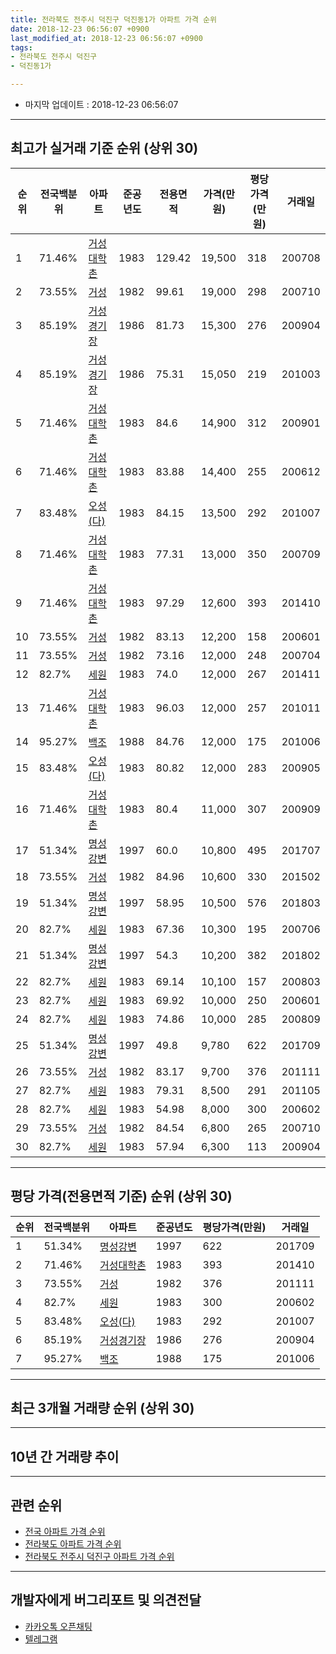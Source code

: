 ```yaml
---
title: 전라북도 전주시 덕진구 덕진동1가 아파트 가격 순위
date: 2018-12-23 06:56:07 +0900
last_modified_at: 2018-12-23 06:56:07 +0900
tags:
- 전라북도 전주시 덕진구
- 덕진동1가

---
```


* 마지막 업데이트 : 2018-12-23 06:56:07

---

## 최고가 실거래 기준 순위 (상위 30)


|순위|전국백분위|아파트|준공년도|전용면적|가격(만원)|평당가격(만원)|거래일|
|---|---|---|---|---|---|---|---|
|1|71.46%|[거성대학촌](https://search.naver.com/search.naver?query=%EC%A0%84%EB%9D%BC%EB%B6%81%EB%8F%84+%EC%A0%84%EC%A3%BC%EC%8B%9C+%EB%8D%95%EC%A7%84%EA%B5%AC+%EB%8D%95%EC%A7%84%EB%8F%991%EA%B0%80+%EA%B1%B0%EC%84%B1%EB%8C%80%ED%95%99%EC%B4%8C)|1983|129.42|19,500|318|200708|
|2|73.55%|[거성](https://search.naver.com/search.naver?query=%EC%A0%84%EB%9D%BC%EB%B6%81%EB%8F%84+%EC%A0%84%EC%A3%BC%EC%8B%9C+%EB%8D%95%EC%A7%84%EA%B5%AC+%EB%8D%95%EC%A7%84%EB%8F%991%EA%B0%80+%EA%B1%B0%EC%84%B1)|1982|99.61|19,000|298|200710|
|3|85.19%|[거성경기장](https://search.naver.com/search.naver?query=%EC%A0%84%EB%9D%BC%EB%B6%81%EB%8F%84+%EC%A0%84%EC%A3%BC%EC%8B%9C+%EB%8D%95%EC%A7%84%EA%B5%AC+%EB%8D%95%EC%A7%84%EB%8F%991%EA%B0%80+%EA%B1%B0%EC%84%B1%EA%B2%BD%EA%B8%B0%EC%9E%A5)|1986|81.73|15,300|276|200904|
|4|85.19%|[거성경기장](https://search.naver.com/search.naver?query=%EC%A0%84%EB%9D%BC%EB%B6%81%EB%8F%84+%EC%A0%84%EC%A3%BC%EC%8B%9C+%EB%8D%95%EC%A7%84%EA%B5%AC+%EB%8D%95%EC%A7%84%EB%8F%991%EA%B0%80+%EA%B1%B0%EC%84%B1%EA%B2%BD%EA%B8%B0%EC%9E%A5)|1986|75.31|15,050|219|201003|
|5|71.46%|[거성대학촌](https://search.naver.com/search.naver?query=%EC%A0%84%EB%9D%BC%EB%B6%81%EB%8F%84+%EC%A0%84%EC%A3%BC%EC%8B%9C+%EB%8D%95%EC%A7%84%EA%B5%AC+%EB%8D%95%EC%A7%84%EB%8F%991%EA%B0%80+%EA%B1%B0%EC%84%B1%EB%8C%80%ED%95%99%EC%B4%8C)|1983|84.6|14,900|312|200901|
|6|71.46%|[거성대학촌](https://search.naver.com/search.naver?query=%EC%A0%84%EB%9D%BC%EB%B6%81%EB%8F%84+%EC%A0%84%EC%A3%BC%EC%8B%9C+%EB%8D%95%EC%A7%84%EA%B5%AC+%EB%8D%95%EC%A7%84%EB%8F%991%EA%B0%80+%EA%B1%B0%EC%84%B1%EB%8C%80%ED%95%99%EC%B4%8C)|1983|83.88|14,400|255|200612|
|7|83.48%|[오성(다)](https://search.naver.com/search.naver?query=%EC%A0%84%EB%9D%BC%EB%B6%81%EB%8F%84+%EC%A0%84%EC%A3%BC%EC%8B%9C+%EB%8D%95%EC%A7%84%EA%B5%AC+%EB%8D%95%EC%A7%84%EB%8F%991%EA%B0%80+%EC%98%A4%EC%84%B1%28%EB%8B%A4%29)|1983|84.15|13,500|292|201007|
|8|71.46%|[거성대학촌](https://search.naver.com/search.naver?query=%EC%A0%84%EB%9D%BC%EB%B6%81%EB%8F%84+%EC%A0%84%EC%A3%BC%EC%8B%9C+%EB%8D%95%EC%A7%84%EA%B5%AC+%EB%8D%95%EC%A7%84%EB%8F%991%EA%B0%80+%EA%B1%B0%EC%84%B1%EB%8C%80%ED%95%99%EC%B4%8C)|1983|77.31|13,000|350|200709|
|9|71.46%|[거성대학촌](https://search.naver.com/search.naver?query=%EC%A0%84%EB%9D%BC%EB%B6%81%EB%8F%84+%EC%A0%84%EC%A3%BC%EC%8B%9C+%EB%8D%95%EC%A7%84%EA%B5%AC+%EB%8D%95%EC%A7%84%EB%8F%991%EA%B0%80+%EA%B1%B0%EC%84%B1%EB%8C%80%ED%95%99%EC%B4%8C)|1983|97.29|12,600|393|201410|
|10|73.55%|[거성](https://search.naver.com/search.naver?query=%EC%A0%84%EB%9D%BC%EB%B6%81%EB%8F%84+%EC%A0%84%EC%A3%BC%EC%8B%9C+%EB%8D%95%EC%A7%84%EA%B5%AC+%EB%8D%95%EC%A7%84%EB%8F%991%EA%B0%80+%EA%B1%B0%EC%84%B1)|1982|83.13|12,200|158|200601|
|11|73.55%|[거성](https://search.naver.com/search.naver?query=%EC%A0%84%EB%9D%BC%EB%B6%81%EB%8F%84+%EC%A0%84%EC%A3%BC%EC%8B%9C+%EB%8D%95%EC%A7%84%EA%B5%AC+%EB%8D%95%EC%A7%84%EB%8F%991%EA%B0%80+%EA%B1%B0%EC%84%B1)|1982|73.16|12,000|248|200704|
|12|82.7%|[세원](https://search.naver.com/search.naver?query=%EC%A0%84%EB%9D%BC%EB%B6%81%EB%8F%84+%EC%A0%84%EC%A3%BC%EC%8B%9C+%EB%8D%95%EC%A7%84%EA%B5%AC+%EB%8D%95%EC%A7%84%EB%8F%991%EA%B0%80+%EC%84%B8%EC%9B%90)|1983|74.0|12,000|267|201411|
|13|71.46%|[거성대학촌](https://search.naver.com/search.naver?query=%EC%A0%84%EB%9D%BC%EB%B6%81%EB%8F%84+%EC%A0%84%EC%A3%BC%EC%8B%9C+%EB%8D%95%EC%A7%84%EA%B5%AC+%EB%8D%95%EC%A7%84%EB%8F%991%EA%B0%80+%EA%B1%B0%EC%84%B1%EB%8C%80%ED%95%99%EC%B4%8C)|1983|96.03|12,000|257|201011|
|14|95.27%|[백조](https://search.naver.com/search.naver?query=%EC%A0%84%EB%9D%BC%EB%B6%81%EB%8F%84+%EC%A0%84%EC%A3%BC%EC%8B%9C+%EB%8D%95%EC%A7%84%EA%B5%AC+%EB%8D%95%EC%A7%84%EB%8F%991%EA%B0%80+%EB%B0%B1%EC%A1%B0)|1988|84.76|12,000|175|201006|
|15|83.48%|[오성(다)](https://search.naver.com/search.naver?query=%EC%A0%84%EB%9D%BC%EB%B6%81%EB%8F%84+%EC%A0%84%EC%A3%BC%EC%8B%9C+%EB%8D%95%EC%A7%84%EA%B5%AC+%EB%8D%95%EC%A7%84%EB%8F%991%EA%B0%80+%EC%98%A4%EC%84%B1%28%EB%8B%A4%29)|1983|80.82|12,000|283|200905|
|16|71.46%|[거성대학촌](https://search.naver.com/search.naver?query=%EC%A0%84%EB%9D%BC%EB%B6%81%EB%8F%84+%EC%A0%84%EC%A3%BC%EC%8B%9C+%EB%8D%95%EC%A7%84%EA%B5%AC+%EB%8D%95%EC%A7%84%EB%8F%991%EA%B0%80+%EA%B1%B0%EC%84%B1%EB%8C%80%ED%95%99%EC%B4%8C)|1983|80.4|11,000|307|200909|
|17|51.34%|[명성강변](https://search.naver.com/search.naver?query=%EC%A0%84%EB%9D%BC%EB%B6%81%EB%8F%84+%EC%A0%84%EC%A3%BC%EC%8B%9C+%EB%8D%95%EC%A7%84%EA%B5%AC+%EB%8D%95%EC%A7%84%EB%8F%991%EA%B0%80+%EB%AA%85%EC%84%B1%EA%B0%95%EB%B3%80)|1997|60.0|10,800|495|201707|
|18|73.55%|[거성](https://search.naver.com/search.naver?query=%EC%A0%84%EB%9D%BC%EB%B6%81%EB%8F%84+%EC%A0%84%EC%A3%BC%EC%8B%9C+%EB%8D%95%EC%A7%84%EA%B5%AC+%EB%8D%95%EC%A7%84%EB%8F%991%EA%B0%80+%EA%B1%B0%EC%84%B1)|1982|84.96|10,600|330|201502|
|19|51.34%|[명성강변](https://search.naver.com/search.naver?query=%EC%A0%84%EB%9D%BC%EB%B6%81%EB%8F%84+%EC%A0%84%EC%A3%BC%EC%8B%9C+%EB%8D%95%EC%A7%84%EA%B5%AC+%EB%8D%95%EC%A7%84%EB%8F%991%EA%B0%80+%EB%AA%85%EC%84%B1%EA%B0%95%EB%B3%80)|1997|58.95|10,500|576|201803|
|20|82.7%|[세원](https://search.naver.com/search.naver?query=%EC%A0%84%EB%9D%BC%EB%B6%81%EB%8F%84+%EC%A0%84%EC%A3%BC%EC%8B%9C+%EB%8D%95%EC%A7%84%EA%B5%AC+%EB%8D%95%EC%A7%84%EB%8F%991%EA%B0%80+%EC%84%B8%EC%9B%90)|1983|67.36|10,300|195|200706|
|21|51.34%|[명성강변](https://search.naver.com/search.naver?query=%EC%A0%84%EB%9D%BC%EB%B6%81%EB%8F%84+%EC%A0%84%EC%A3%BC%EC%8B%9C+%EB%8D%95%EC%A7%84%EA%B5%AC+%EB%8D%95%EC%A7%84%EB%8F%991%EA%B0%80+%EB%AA%85%EC%84%B1%EA%B0%95%EB%B3%80)|1997|54.3|10,200|382|201802|
|22|82.7%|[세원](https://search.naver.com/search.naver?query=%EC%A0%84%EB%9D%BC%EB%B6%81%EB%8F%84+%EC%A0%84%EC%A3%BC%EC%8B%9C+%EB%8D%95%EC%A7%84%EA%B5%AC+%EB%8D%95%EC%A7%84%EB%8F%991%EA%B0%80+%EC%84%B8%EC%9B%90)|1983|69.14|10,100|157|200803|
|23|82.7%|[세원](https://search.naver.com/search.naver?query=%EC%A0%84%EB%9D%BC%EB%B6%81%EB%8F%84+%EC%A0%84%EC%A3%BC%EC%8B%9C+%EB%8D%95%EC%A7%84%EA%B5%AC+%EB%8D%95%EC%A7%84%EB%8F%991%EA%B0%80+%EC%84%B8%EC%9B%90)|1983|69.92|10,000|250|200601|
|24|82.7%|[세원](https://search.naver.com/search.naver?query=%EC%A0%84%EB%9D%BC%EB%B6%81%EB%8F%84+%EC%A0%84%EC%A3%BC%EC%8B%9C+%EB%8D%95%EC%A7%84%EA%B5%AC+%EB%8D%95%EC%A7%84%EB%8F%991%EA%B0%80+%EC%84%B8%EC%9B%90)|1983|74.86|10,000|285|200809|
|25|51.34%|[명성강변](https://search.naver.com/search.naver?query=%EC%A0%84%EB%9D%BC%EB%B6%81%EB%8F%84+%EC%A0%84%EC%A3%BC%EC%8B%9C+%EB%8D%95%EC%A7%84%EA%B5%AC+%EB%8D%95%EC%A7%84%EB%8F%991%EA%B0%80+%EB%AA%85%EC%84%B1%EA%B0%95%EB%B3%80)|1997|49.8|9,780|622|201709|
|26|73.55%|[거성](https://search.naver.com/search.naver?query=%EC%A0%84%EB%9D%BC%EB%B6%81%EB%8F%84+%EC%A0%84%EC%A3%BC%EC%8B%9C+%EB%8D%95%EC%A7%84%EA%B5%AC+%EB%8D%95%EC%A7%84%EB%8F%991%EA%B0%80+%EA%B1%B0%EC%84%B1)|1982|83.17|9,700|376|201111|
|27|82.7%|[세원](https://search.naver.com/search.naver?query=%EC%A0%84%EB%9D%BC%EB%B6%81%EB%8F%84+%EC%A0%84%EC%A3%BC%EC%8B%9C+%EB%8D%95%EC%A7%84%EA%B5%AC+%EB%8D%95%EC%A7%84%EB%8F%991%EA%B0%80+%EC%84%B8%EC%9B%90)|1983|79.31|8,500|291|201105|
|28|82.7%|[세원](https://search.naver.com/search.naver?query=%EC%A0%84%EB%9D%BC%EB%B6%81%EB%8F%84+%EC%A0%84%EC%A3%BC%EC%8B%9C+%EB%8D%95%EC%A7%84%EA%B5%AC+%EB%8D%95%EC%A7%84%EB%8F%991%EA%B0%80+%EC%84%B8%EC%9B%90)|1983|54.98|8,000|300|200602|
|29|73.55%|[거성](https://search.naver.com/search.naver?query=%EC%A0%84%EB%9D%BC%EB%B6%81%EB%8F%84+%EC%A0%84%EC%A3%BC%EC%8B%9C+%EB%8D%95%EC%A7%84%EA%B5%AC+%EB%8D%95%EC%A7%84%EB%8F%991%EA%B0%80+%EA%B1%B0%EC%84%B1)|1982|84.54|6,800|265|200710|
|30|82.7%|[세원](https://search.naver.com/search.naver?query=%EC%A0%84%EB%9D%BC%EB%B6%81%EB%8F%84+%EC%A0%84%EC%A3%BC%EC%8B%9C+%EB%8D%95%EC%A7%84%EA%B5%AC+%EB%8D%95%EC%A7%84%EB%8F%991%EA%B0%80+%EC%84%B8%EC%9B%90)|1983|57.94|6,300|113|200904|


---

## 평당 가격(전용면적 기준) 순위 (상위 30)


|순위|전국백분위|아파트|준공년도|평당가격(만원)|거래일|
|---|---|---|---|---|---|
|1|51.34%|[명성강변](https://search.naver.com/search.naver?query=%EC%A0%84%EB%9D%BC%EB%B6%81%EB%8F%84+%EC%A0%84%EC%A3%BC%EC%8B%9C+%EB%8D%95%EC%A7%84%EA%B5%AC+%EB%8D%95%EC%A7%84%EB%8F%991%EA%B0%80+%EB%AA%85%EC%84%B1%EA%B0%95%EB%B3%80)|1997|622|201709|
|2|71.46%|[거성대학촌](https://search.naver.com/search.naver?query=%EC%A0%84%EB%9D%BC%EB%B6%81%EB%8F%84+%EC%A0%84%EC%A3%BC%EC%8B%9C+%EB%8D%95%EC%A7%84%EA%B5%AC+%EB%8D%95%EC%A7%84%EB%8F%991%EA%B0%80+%EA%B1%B0%EC%84%B1%EB%8C%80%ED%95%99%EC%B4%8C)|1983|393|201410|
|3|73.55%|[거성](https://search.naver.com/search.naver?query=%EC%A0%84%EB%9D%BC%EB%B6%81%EB%8F%84+%EC%A0%84%EC%A3%BC%EC%8B%9C+%EB%8D%95%EC%A7%84%EA%B5%AC+%EB%8D%95%EC%A7%84%EB%8F%991%EA%B0%80+%EA%B1%B0%EC%84%B1)|1982|376|201111|
|4|82.7%|[세원](https://search.naver.com/search.naver?query=%EC%A0%84%EB%9D%BC%EB%B6%81%EB%8F%84+%EC%A0%84%EC%A3%BC%EC%8B%9C+%EB%8D%95%EC%A7%84%EA%B5%AC+%EB%8D%95%EC%A7%84%EB%8F%991%EA%B0%80+%EC%84%B8%EC%9B%90)|1983|300|200602|
|5|83.48%|[오성(다)](https://search.naver.com/search.naver?query=%EC%A0%84%EB%9D%BC%EB%B6%81%EB%8F%84+%EC%A0%84%EC%A3%BC%EC%8B%9C+%EB%8D%95%EC%A7%84%EA%B5%AC+%EB%8D%95%EC%A7%84%EB%8F%991%EA%B0%80+%EC%98%A4%EC%84%B1%28%EB%8B%A4%29)|1983|292|201007|
|6|85.19%|[거성경기장](https://search.naver.com/search.naver?query=%EC%A0%84%EB%9D%BC%EB%B6%81%EB%8F%84+%EC%A0%84%EC%A3%BC%EC%8B%9C+%EB%8D%95%EC%A7%84%EA%B5%AC+%EB%8D%95%EC%A7%84%EB%8F%991%EA%B0%80+%EA%B1%B0%EC%84%B1%EA%B2%BD%EA%B8%B0%EC%9E%A5)|1986|276|200904|
|7|95.27%|[백조](https://search.naver.com/search.naver?query=%EC%A0%84%EB%9D%BC%EB%B6%81%EB%8F%84+%EC%A0%84%EC%A3%BC%EC%8B%9C+%EB%8D%95%EC%A7%84%EA%B5%AC+%EB%8D%95%EC%A7%84%EB%8F%991%EA%B0%80+%EB%B0%B1%EC%A1%B0)|1988|175|201006|


---

## 최근 3개월 거래량 순위 (상위 30)


<div style="width:100%;">
    <canvas id="deal_count_ranking" height="250"></canvas>
</div>


<script>
new Chart(document.getElementById("deal_count_ranking"), {
    type: 'horizontalBar',
    data: {
        labels: ['세원', '오성(다)'],
        datasets: [{
            label: '실거래 수',
            data: [2, 1],
            borderColor: "rgba(255, 0, 128, 1)",
            backgroundColor: "rgba(255, 0, 128, 0.5)",
            fill: false,
        }]
    },
    options: {
        responsive: true,
        title: {
            display: true,
            text: '최근 3개월 거래량 순위'
        },
        tooltips: {
            mode: 'index',
            intersect: false,
            callbacks: {
                title: function(tooltipItems, data) {
                    return "실거래 수:";
                },
                label: function(tooltipItem, data) {
                    return data.labels[tooltipItem.index] + ": " + tooltipItem.xLabel;
                }
            }
        },
        hover: {
            mode: 'nearest',
            intersect: true
        },
        scales: {
            xAxes: [{
                display: true,
                scaleLabel: {
                    display: true,
                    labelString: '실거래 수'
                },
                ticks: {
                    suggestedMin: 0,
                }
            }],
            yAxes: [{
                display: true,
                ticks: {
                    autoSkip: false,
                    callback: function(value, index, values) {
                        if (value.length > 15)
                            return value.substr(0, 13) + "...";
                        else
                            return value;
                    }
                },
                scaleLabel: {
                    display: false,
                }
            }]
        }
    }
});

</script>


---

## 10년 간 거래량 추이


<div style="width:100%;">
    <canvas id="deal_progress" height="250"></canvas>
</div>

<script>
new Chart(document.getElementById("deal_progress"), {
    type: 'line',
    data: {
        labels: ['200812','200901','200902','200903','200904','200905','200906','200907','200908','200909','200910','200911','200912','201001','201002','201003','201004','201005','201006','201007','201008','201009','201010','201011','201012','201101','201102','201103','201104','201105','201106','201107','201108','201109','201110','201111','201112','201201','201202','201203','201204','201205','201206','201207','201208','201209','201210','201211','201212','201301','201302','201303','201304','201305','201306','201307','201308','201309','201310','201311','201312','201401','201402','201403','201404','201405','201406','201407','201408','201409','201410','201411','201412','201501','201502','201503','201504','201505','201506','201507','201508','201509','201510','201511','201512','201601','201602','201603','201604','201605','201606','201607','201608','201609','201610','201611','201612','201701','201702','201703','201704','201705','201706','201707','201708','201709','201710','201711','201712','201801','201802','201803','201804','201805','201806','201807','201808','201809','201810','201811','201812'],
        datasets: [{
            label: '실거래 수',
            pointRadius: 1,
            data: [1, 2, 0, 1, 3, 1, 5, 5, 0, 1, 2, 2, 4, 2, 1, 4, 2, 0, 4, 2, 0, 1, 1, 2, 3, 3, 1, 0, 3, 1, 1, 1, 0, 1, 4, 3, 4, 2, 0, 5, 2, 1, 2, 3, 1, 2, 1, 2, 0, 1, 2, 3, 0, 0, 4, 0, 0, 1, 2, 2, 0, 2, 2, 2, 1, 1, 1, 1, 1, 4, 4, 1, 3, 5, 3, 3, 3, 1, 0, 1, 1, 3, 4, 1, 2, 2, 2, 2, 0, 0, 2, 2, 1, 2, 3, 2, 2, 2, 0, 4, 1, 2, 0, 2, 2, 1, 5, 0, 2, 5, 3, 4, 4, 6, 2, 2, 1, 4, 2, 1, 0],
            borderColor: "rgba(255, 201, 14, 1)",
            backgroundColor: "rgba(255, 201, 14, 0.5)",
            fill: true,
        }]
    },
    options: {
        responsive: true,
        title: {
            display: true,
            text: '10년간 거래량 추이'
        },
        tooltips: {
            mode: 'index',
            intersect: false,
        },
        hover: {
            mode: 'nearest',
            intersect: true
        },
        scales: {
            xAxes: [{
                display: true,
                scaleLabel: {
                    display: true,
                    labelString: '년/월'
                }
            }],
            yAxes: [{
                display: true,
                ticks: {
                    suggestedMin: 0,
                },
                scaleLabel: {
                    display: true,
                    labelString: '실거래 수'
                }
            }]
        }
    }
});

</script>


---

## 관련 순위

- [전국 아파트 가격 순위](https://inasie.github.io/apt-ranking/전국)
- [전라북도 아파트 가격 순위](https://inasie.github.io/apt-ranking/전라북도)
- [전라북도 전주시 덕진구 아파트 가격 순위](https://inasie.github.io/apt-ranking/전라북도-전주시-덕진구)


---

## 개발자에게 버그리포트 및 의견전달

- [카카오톡 오픈채팅](https://open.kakao.com/o/gLJUAP4)
- [텔레그램](https://t.me/inasie)

